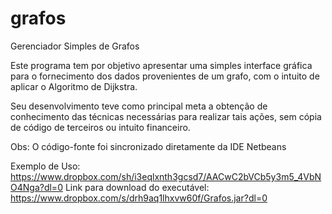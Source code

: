 # grafos
Gerenciador Simples de Grafos

Este programa tem por objetivo apresentar uma simples interface gráfica para o fornecimento dos dados provenientes de um grafo, com o intuito de aplicar o Algoritmo de Dijkstra.

Seu desenvolvimento teve como principal meta a obtenção de conhecimento das técnicas necessárias para realizar tais ações, sem cópia de código de terceiros ou intuito financeiro.

Obs: O código-fonte foi sincronizado diretamente da IDE Netbeans

Exemplo de Uso: https://www.dropbox.com/sh/i3eqlxnth3gcsd7/AACwC2bVCb5y3m5_4VbNO4Nga?dl=0
Link para download do executável: https://www.dropbox.com/s/drh9aq1lhxvw60f/Grafos.jar?dl=0
